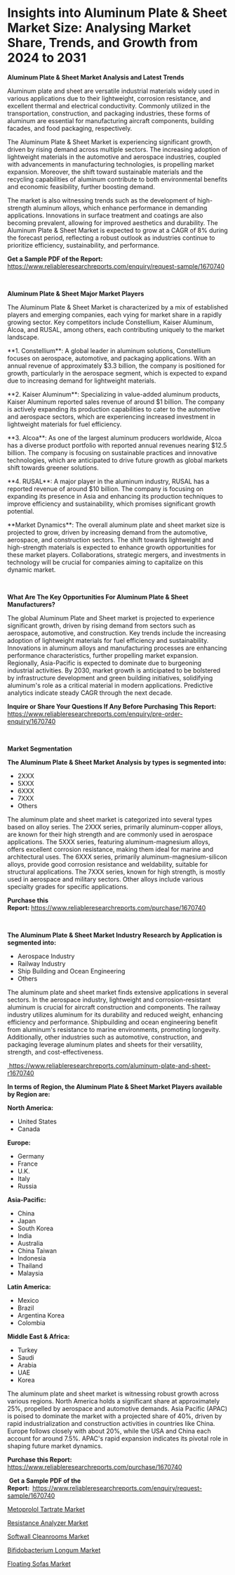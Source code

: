 <p><h1>Insights into Aluminum Plate & Sheet Market Size: Analysing Market Share, Trends, and Growth from 2024 to 2031</h1></p><p><strong>Aluminum Plate & Sheet Market Analysis and Latest Trends</strong></p>
<p><p>Aluminum plate and sheet are versatile industrial materials widely used in various applications due to their lightweight, corrosion resistance, and excellent thermal and electrical conductivity. Commonly utilized in the transportation, construction, and packaging industries, these forms of aluminum are essential for manufacturing aircraft components, building facades, and food packaging, respectively.</p><p>The Aluminum Plate & Sheet Market is experiencing significant growth, driven by rising demand across multiple sectors. The increasing adoption of lightweight materials in the automotive and aerospace industries, coupled with advancements in manufacturing technologies, is propelling market expansion. Moreover, the shift toward sustainable materials and the recycling capabilities of aluminum contribute to both environmental benefits and economic feasibility, further boosting demand. </p><p>The market is also witnessing trends such as the development of high-strength aluminum alloys, which enhance performance in demanding applications. Innovations in surface treatment and coatings are also becoming prevalent, allowing for improved aesthetics and durability. The Aluminum Plate & Sheet Market is expected to grow at a CAGR of 8% during the forecast period, reflecting a robust outlook as industries continue to prioritize efficiency, sustainability, and performance.</p></p>
<p><strong>Get a Sample PDF of the Report:&nbsp;</strong> <a href="https://www.reliableresearchreports.com/enquiry/request-sample/1670740?utm_campaign=34&utm_medium=2&utm_source=Github&utm_content=ia&utm_term=20122024&utm_id=aluminum-plate-sheet">https://www.reliableresearchreports.com/enquiry/request-sample/1670740</a></p>
<p>&nbsp;</p>
<p><strong>Aluminum Plate & Sheet Major Market Players</strong></p>
<p><p>The Aluminum Plate & Sheet Market is characterized by a mix of established players and emerging companies, each vying for market share in a rapidly growing sector. Key competitors include Constellium, Kaiser Aluminum, Alcoa, and RUSAL, among others, each contributing uniquely to the market landscape.</p><p>**1. Constellium**: A global leader in aluminum solutions, Constellium focuses on aerospace, automotive, and packaging applications. With an annual revenue of approximately $3.3 billion, the company is positioned for growth, particularly in the aerospace segment, which is expected to expand due to increasing demand for lightweight materials.</p><p>**2. Kaiser Aluminum**: Specializing in value-added aluminum products, Kaiser Aluminum reported sales revenue of around $1 billion. The company is actively expanding its production capabilities to cater to the automotive and aerospace sectors, which are experiencing increased investment in lightweight materials for fuel efficiency.</p><p>**3. Alcoa**: As one of the largest aluminum producers worldwide, Alcoa has a diverse product portfolio with reported annual revenues nearing $12.5 billion. The company is focusing on sustainable practices and innovative technologies, which are anticipated to drive future growth as global markets shift towards greener solutions.</p><p>**4. RUSAL**: A major player in the aluminum industry, RUSAL has a reported revenue of around $10 billion. The company is focusing on expanding its presence in Asia and enhancing its production techniques to improve efficiency and sustainability, which promises significant growth potential.</p><p>**Market Dynamics**: The overall aluminum plate and sheet market size is projected to grow, driven by increasing demand from the automotive, aerospace, and construction sectors. The shift towards lightweight and high-strength materials is expected to enhance growth opportunities for these market players. Collaborations, strategic mergers, and investments in technology will be crucial for companies aiming to capitalize on this dynamic market.</p></p>
<p>&nbsp;</p>
<p><strong>What Are The Key Opportunities For Aluminum Plate & Sheet Manufacturers?</strong></p>
<p><p>The global Aluminum Plate and Sheet market is projected to experience significant growth, driven by rising demand from sectors such as aerospace, automotive, and construction. Key trends include the increasing adoption of lightweight materials for fuel efficiency and sustainability. Innovations in aluminum alloys and manufacturing processes are enhancing performance characteristics, further propelling market expansion. Regionally, Asia-Pacific is expected to dominate due to burgeoning industrial activities. By 2030, market growth is anticipated to be bolstered by infrastructure development and green building initiatives, solidifying aluminum's role as a critical material in modern applications. Predictive analytics indicate steady CAGR through the next decade.</p></p>
<p><strong>Inquire or Share Your Questions If Any Before Purchasing This Report:</strong> <a href="https://www.reliableresearchreports.com/enquiry/pre-order-enquiry/1670740?utm_campaign=34&utm_medium=2&utm_source=Github&utm_content=ia&utm_term=20122024&utm_id=aluminum-plate-sheet">https://www.reliableresearchreports.com/enquiry/pre-order-enquiry/1670740</a></p>
<p>&nbsp;</p>
<p><strong>Market Segmentation</strong></p>
<p><strong>The Aluminum Plate & Sheet Market Analysis by types is segmented into:</strong></p>
<p><ul><li>2XXX</li><li>5XXX</li><li>6XXX</li><li>7XXX</li><li>Others</li></ul></p>
<p><p>The aluminum plate and sheet market is categorized into several types based on alloy series. The 2XXX series, primarily aluminum-copper alloys, are known for their high strength and are commonly used in aerospace applications. The 5XXX series, featuring aluminum-magnesium alloys, offers excellent corrosion resistance, making them ideal for marine and architectural uses. The 6XXX series, primarily aluminum-magnesium-silicon alloys, provide good corrosion resistance and weldability, suitable for structural applications. The 7XXX series, known for high strength, is mostly used in aerospace and military sectors. Other alloys include various specialty grades for specific applications.</p></p>
<p><strong>Purchase this Report:&nbsp;</strong><a href="https://www.reliableresearchreports.com/purchase/1670740?utm_campaign=34&utm_medium=2&utm_source=Github&utm_content=ia&utm_term=20122024&utm_id=aluminum-plate-sheet">https://www.reliableresearchreports.com/purchase/1670740</a></p>
<p>&nbsp;</p>
<p><strong>The Aluminum Plate & Sheet Market Industry Research by Application is segmented into:</strong></p>
<p><ul><li>Aerospace Industry</li><li>Railway Industry</li><li>Ship Building and Ocean Engineering</li><li>Others</li></ul></p>
<p><p>The aluminum plate and sheet market finds extensive applications in several sectors. In the aerospace industry, lightweight and corrosion-resistant aluminum is crucial for aircraft construction and components. The railway industry utilizes aluminum for its durability and reduced weight, enhancing efficiency and performance. Shipbuilding and ocean engineering benefit from aluminum's resistance to marine environments, promoting longevity. Additionally, other industries such as automotive, construction, and packaging leverage aluminum plates and sheets for their versatility, strength, and cost-effectiveness.</p></p>
<p><a href="https://www.reliableresearchreports.com/aluminum-plate-and-sheet-r1670740?utm_campaign=34&utm_medium=2&utm_source=Github&utm_content=ia&utm_term=20122024&utm_id=aluminum-plate-sheet">&nbsp;https://www.reliableresearchreports.com/aluminum-plate-and-sheet-r1670740</a></p>
<p><strong>In terms of Region, the Aluminum Plate & Sheet Market Players available by Region are:</strong></p>
<p>
    <p> <strong> North America: </strong>
        <ul>
            <li>United States</li>
            <li>Canada</li>
        </ul>
        </p> 
    <p> <strong> Europe: </strong>
        <ul>
            <li>Germany</li>
            <li>France</li>
            <li>U.K.</li>
            <li>Italy</li>
            <li>Russia</li>
        </ul>
        </p> 
    <p> <strong> Asia-Pacific: </strong>
        <ul>
            <li>China</li>
            <li>Japan</li>
            <li>South Korea</li>
            <li>India</li>
            <li>Australia</li>
            <li>China Taiwan</li>
            <li>Indonesia</li>
            <li>Thailand</li>
            <li>Malaysia</li>
        </ul>
        </p> 
    <p> <strong> Latin America: </strong>
        <ul>
            <li>Mexico</li>
            <li>Brazil</li>
            <li>Argentina Korea</li>
            <li>Colombia</li>
        </ul>
        </p> 
    <p> <strong> Middle East & Africa: </strong>
        <ul>
            <li>Turkey</li>
            <li>Saudi</li>
            <li>Arabia</li>
            <li>UAE</li>
            <li>Korea</li>
        </ul>
    </p>
    </p>
<p><p>The aluminum plate and sheet market is witnessing robust growth across various regions. North America holds a significant share at approximately 25%, propelled by aerospace and automotive demands. Asia Pacific (APAC) is poised to dominate the market with a projected share of 40%, driven by rapid industrialization and construction activities in countries like China. Europe follows closely with about 20%, while the USA and China each account for around 7.5%. APAC's rapid expansion indicates its pivotal role in shaping future market dynamics.</p></p>
<p><strong>Purchase this Report: </strong><a href="https://www.reliableresearchreports.com/purchase/1670740?utm_campaign=34&utm_medium=2&utm_source=Github&utm_content=ia&utm_term=20122024&utm_id=aluminum-plate-sheet">https://www.reliableresearchreports.com/purchase/1670740</a></p>
<p>&nbsp;<strong>Get a Sample PDF of the Report:&nbsp;&nbsp;</strong><a href="https://www.reliableresearchreports.com/enquiry/request-sample/1670740?utm_campaign=34&utm_medium=2&utm_source=Github&utm_content=ia&utm_term=20122024&utm_id=aluminum-plate-sheet">https://www.reliableresearchreports.com/enquiry/request-sample/1670740</a></p>
<p><strong></strong></p>
<p><p><a href="https://www.linkedin.com/pulse/study-onthe-value-market-segmentation-share-analysis-metoprolol-lkgne?utm_campaign=34&utm_medium=2&utm_source=Github&utm_content=ia&utm_term=20122024&utm_id=aluminum-plate-sheet">Metoprolol Tartrate Market</a></p><p><a href="https://github.com/AlisaRowe24/Market-Research-Report-List-1/blob/main/resistance-analyzer-market.md?utm_campaign=34&utm_medium=2&utm_source=Github&utm_content=ia&utm_term=20122024&utm_id=aluminum-plate-sheet">Resistance Analyzer Market</a></p><p><a href="https://www.linkedin.com/pulse/transforming-connectivity-exploring-softwall-cleanrooms-ktigf?utm_campaign=34&utm_medium=2&utm_source=Github&utm_content=ia&utm_term=20122024&utm_id=aluminum-plate-sheet">Softwall Cleanrooms Market</a></p><p><a href="https://www.linkedin.com/pulse/bifidobacterium-longum-market-growth-outlook-projected-28eye?utm_campaign=34&utm_medium=2&utm_source=Github&utm_content=ia&utm_term=20122024&utm_id=aluminum-plate-sheet">Bifidobacterium Longum Market</a></p><p><a href="https://github.com/HobertDavis43/Market-Research-Report-List-1/blob/main/floating-sofas-market.md?utm_campaign=34&utm_medium=2&utm_source=Github&utm_content=ia&utm_term=20122024&utm_id=aluminum-plate-sheet">Floating Sofas Market</a></p></p>